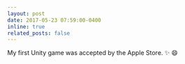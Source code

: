 ```yaml
---
layout: post
date: 2017-05-23 07:59:00-0400
inline: true
related_posts: false
---
```


My first Unity game was accepted by the Apple Store. :sparkles: :smile:
